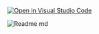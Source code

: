 [![Open in Visual Studio Code](https://classroom.github.com/assets/open-in-vscode-718a45dd9cf7e7f842a935f5ebbe5719a5e09af4491e668f4dbf3b35d5cca122.svg)](https://classroom.github.com/online_ide?assignment_repo_id=11283647&assignment_repo_type=AssignmentRepo)

![Readme md](https://github.com/ISPC-TST-ARQUITECTURA-Y-CONECTIVIDAD/GPS-TRACKER-PROYECT-FINAL/assets/108839778/2b248ac9-6acf-4371-8672-a507b83f9d0e)
